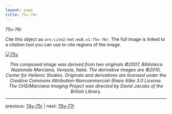```yaml
---
layout: page
title: 75v-76r
---
```


75v-76r

Cite this object as `urn:cite2:hmt:msB.v1:75v-76r`. The full image is linked to a citation tool you can use to cite regions of the image.

[![75v](http://www.homermultitext.org/iipsrv?IIIF=/project/homer/pyramidal/deepzoom/hmt/vbbifolio/v1/vb_75v_76r.tif/full/800,/0/default.jpg)](http://www.homermultitext.org/ict2/?urn=urn:cite2:hmt:vbbifolio.v1:vb_75v_76r) 

<p style="text-align: center; font-style: italic;">This composed image was derived from two originals ©2007, Biblioteca Nazionale Marciana, Venezia, Italia. The derivative images are ©2010, Center for Hellenic Studies. Originals and derivatives are licensed under the Creative Commons Attribution-Noncommercial-Share Alike 3.0 License. The CHS/Marciana Imaging Project was directed by David Jacobs of the British Library.</p>

---

previous: [74v-75r](../74v-75r/) | next: [76v-77r](../76v-77r/)